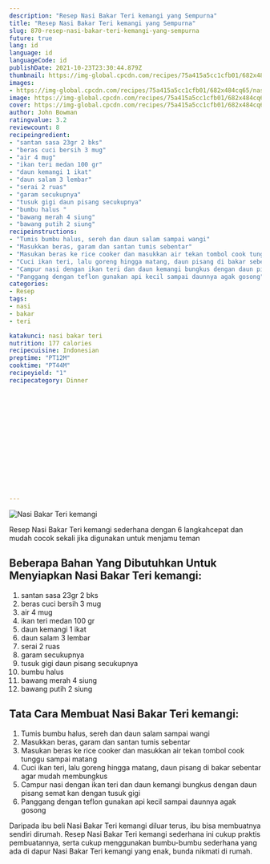 ```yaml
---
description: "Resep Nasi Bakar Teri kemangi yang Sempurna"
title: "Resep Nasi Bakar Teri kemangi yang Sempurna"
slug: 870-resep-nasi-bakar-teri-kemangi-yang-sempurna
future: true
lang: id
language: id
languageCode: id
publishDate: 2021-10-23T23:30:44.879Z 
thumbnail: https://img-global.cpcdn.com/recipes/75a415a5cc1cfb01/682x484cq65/nasi-bakar-teri-kemangi-foto-resep-utama.png
images:
- https://img-global.cpcdn.com/recipes/75a415a5cc1cfb01/682x484cq65/nasi-bakar-teri-kemangi-foto-resep-utama.png
image: https://img-global.cpcdn.com/recipes/75a415a5cc1cfb01/682x484cq65/nasi-bakar-teri-kemangi-foto-resep-utama.png
cover: https://img-global.cpcdn.com/recipes/75a415a5cc1cfb01/682x484cq65/nasi-bakar-teri-kemangi-foto-resep-utama.png
author: John Bowman
ratingvalue: 3.2
reviewcount: 8
recipeingredient:
- "santan sasa 23gr 2 bks"
- "beras cuci bersih 3 mug"
- "air 4 mug"
- "ikan teri medan 100 gr"
- "daun kemangi 1 ikat"
- "daun salam 3 lembar"
- "serai 2 ruas"
- "garam secukupnya"
- "tusuk gigi daun pisang secukupnya"
- "bumbu halus "
- "bawang merah 4 siung"
- "bawang putih 2 siung"
recipeinstructions:
- "Tumis bumbu halus, sereh dan daun salam sampai wangi"
- "Masukkan beras, garam dan santan tumis sebentar"
- "Masukan beras ke rice cooker dan masukkan air tekan tombol cook tunggu sampai matang"
- "Cuci ikan teri, lalu goreng hingga matang, daun pisang di bakar sebentar agar mudah membungkus"
- "Campur nasi dengan ikan teri dan daun kemangi bungkus dengan daun pisang semat kan dengan tusuk gigi"
- "Panggang dengan teflon gunakan api kecil sampai daunnya agak gosong"
categories:
- Resep
tags:
- nasi
- bakar
- teri

katakunci: nasi bakar teri 
nutrition: 177 calories
recipecuisine: Indonesian
preptime: "PT12M"
cooktime: "PT44M"
recipeyield: "1"
recipecategory: Dinner


     
    
    
    
    
    
    
    
    
    
    
      
    
---
```



![Nasi Bakar Teri kemangi](https://img-global.cpcdn.com/recipes/75a415a5cc1cfb01/682x484cq65/nasi-bakar-teri-kemangi-foto-resep-utama.png)

Resep Nasi Bakar Teri kemangi  sederhana dengan 6 langkahcepat dan mudah cocok sekali jika digunakan untuk menjamu teman

<!--inarticleads1-->

## Beberapa Bahan Yang Dibutuhkan Untuk Menyiapkan Nasi Bakar Teri kemangi:

1. santan sasa 23gr 2 bks
1. beras cuci bersih 3 mug
1. air 4 mug
1. ikan teri medan 100 gr
1. daun kemangi 1 ikat
1. daun salam 3 lembar
1. serai 2 ruas
1. garam secukupnya
1. tusuk gigi daun pisang secukupnya
1. bumbu halus 
1. bawang merah 4 siung
1. bawang putih 2 siung



<!--inarticleads2-->

## Tata Cara Membuat Nasi Bakar Teri kemangi:

1. Tumis bumbu halus, sereh dan daun salam sampai wangi
1. Masukkan beras, garam dan santan tumis sebentar
1. Masukan beras ke rice cooker dan masukkan air tekan tombol cook tunggu sampai matang
1. Cuci ikan teri, lalu goreng hingga matang, daun pisang di bakar sebentar agar mudah membungkus
1. Campur nasi dengan ikan teri dan daun kemangi bungkus dengan daun pisang semat kan dengan tusuk gigi
1. Panggang dengan teflon gunakan api kecil sampai daunnya agak gosong




Daripada ibu beli  Nasi Bakar Teri kemangi  diluar terus, ibu  bisa membuatnya sendiri dirumah. Resep  Nasi Bakar Teri kemangi  sederhana ini cukup praktis pembuatannya, serta cukup menggunakan bumbu-bumbu sederhana yang ada di dapur  Nasi Bakar Teri kemangi  yang enak, bunda nikmati di rumah.
